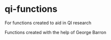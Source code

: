 # qi-functions
For functions created to aid in QI research

Functions created with the help of George Barron
